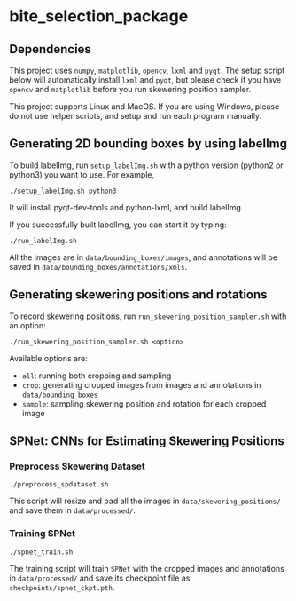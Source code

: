 # bite_selection_package

## Dependencies
This project uses `numpy`, `matplotlib`, `opencv`, `lxml` and `pyqt`. The setup script below will automatically install `lxml` and `pyqt`, but please check if you have `opencv` and `matplotlib` before you run skewering position sampler.

This project supports Linux and MacOS. If you are using Windows, please do not use helper scripts, and setup and run each program manually.


## Generating 2D bounding boxes by using labelImg
To build labelImg, run `setup_labelImg.sh` with a python version (python2 or python3) you want to use. For example,
```
./setup_labelImg.sh python3
```
It will install pyqt-dev-tools and python-lxml, and build labelImg.

If you successfully built labelImg, you can start it by typing:
```
./run_labelImg.sh
```

All the images are in `data/bounding_boxes/images`, and annotations will be saved in `data/bounding_boxes/annotations/xmls`.


## Generating skewering positions and rotations
To record skewering positions, run `run_skewering_position_sampler.sh` with an option:
```
./run_skewering_position_sampler.sh <option>
```
Available options are:
- `all`: running both cropping and sampling
- `crop`: generating cropped images from images and annotations in `data/bounding_boxes`
- `sample`: sampling skewering position and rotation for each cropped image


## SPNet: CNNs for Estimating Skewering Positions

### Preprocess Skewering Dataset
```
./preprocess_spdataset.sh
```
This script will resize and pad all the images in `data/skewering_positions/` and save them in `data/processed/`.

### Training SPNet
```
./spnet_train.sh
```
The training script will train `SPNet` with the cropped images and annotations in `data/processed/` and save its checkpoint file as `checkpoints/spnet_ckpt.pth`.

